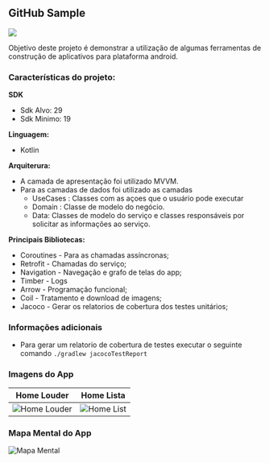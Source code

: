 ## GitHub Sample

![](https://github.com/roger8b/GitHubSample/workflows/Android%20CI/badge.svg)

 Objetivo deste projeto é demonstrar a utilização de algumas ferramentas de construção de aplicativos para plataforma android.

### Características do projeto:

**SDK**
- Sdk Alvo: 29
- Sdk Minimo: 19

**Linguagem:** 
- Kotlin

**Arquiterura:** 

- A camada de apresentação foi utilizado MVVM.
- Para as camadas de dados foi utilizado as camadas
	- UseCases : Classes com as açoes que o usuário pode executar
	- Domain : Classe de modelo do negócio.
	- Data: Classes de modelo do serviço e classes responsáveis por solicitar as informações ao serviço.

**Principais Bibliotecas:**

- Coroutines - Para as chamadas assíncronas;
- Retrofit - Chamadas do serviço;
- Navigation - Navegação e grafo de telas do app;
- Timber - Logs
- Arrow - Programação funcional;
- Coil - Tratamento e download de imagens;
- Jacoco - Gerar os relatorios de cobertura dos testes unitários;

### Informações adicionais
- Para gerar um relatorio de cobertura de testes executar o seguinte comando
``` ./gradlew jacocoTestReport ```

### Imagens do App

| Home Louder | Home Lista |
|-------------|------------|
|![Home Louder](https://github.com/roger8b/GitHubSample/blob/develop/readme_assets/home_louder.png)|![Home List](https://github.com/roger8b/GitHubSample/blob/develop/readme_assets/home_list.png)|

### Mapa Mental do App
![Mapa Mental](https://github.com/roger8b/GitHubSample/blob/develop/readme_assets/map_v1.png)

 

 

 

 

 
